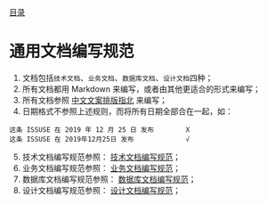 [目录](./)
# 通用文档编写规范

1. 文档包括`技术文档`、`业务文档`、`数据库文档`、`设计文档`四种；
2. 所有文档都用 Markdown 来编写，或者由其他更适合的形式来编写；
3. 所有文档参照 [中文文案排版指北](https://github.com/sparanoid/chinese-copywriting-guidelines) 来编写；
4. 日期格式不参照上述规则，而将所有日期全部合在一起，如：
```
这条 ISSUSE 在 2019 年 12 月 25 日 发布        X
这条 ISSUSE 在 2019年12月25日 发布             √
```
5. 技术文档编写规范参照： [技术文档编写规范](./技术文档编写规范)；
6. 业务文档编写规范参照： [业务文档编写规范](./业务文档编写规范)；
7. 数据库文档编写规范参照： [数据库文档编写规范](./数据库文档编写规范)；
8. 设计文档编写规范参照： [设计文档编写规范](./设计文档编写规范)；
